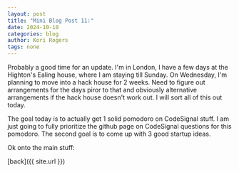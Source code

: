 ```yaml
---
layout: post
title: "Mini Blog Post 11:"
date: 2024-10-10
categories: blog
author: Kori Rogers
tags: none
---
```

Probably a good time for an update. I'm in London, I have a few days at the Highton's Ealing house, where I am staying till Sunday. On Wednesday, I'm planning to move into a hack house for 2 weeks. Need to figure out arrangements for the days piror to that and obviously alternative arrangements if the hack house doesn't work out. I will sort all of this out today. 

The goal today is to actually get 1 solid pomodoro on CodeSignal stuff. I am just going to fully prioritize the github page on CodeSignal questions for this pomodoro. The second goal is to come up with 3 good startup ideas.



Ok onto the main stuff: 

[back]({{ site.url }})